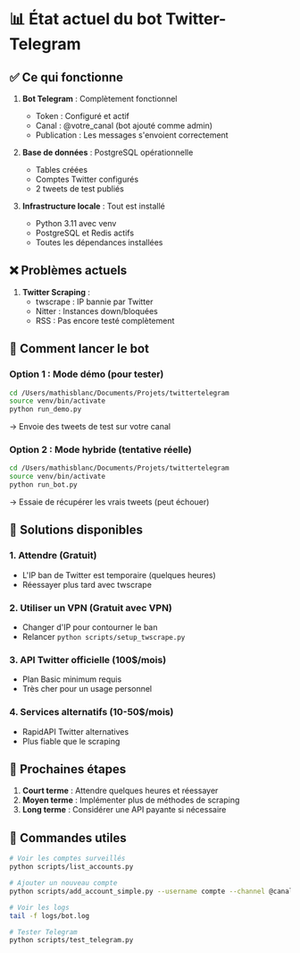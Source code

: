 # 📊 État actuel du bot Twitter-Telegram

## ✅ Ce qui fonctionne

1. **Bot Telegram** : Complètement fonctionnel
   - Token : Configuré et actif
   - Canal : @votre_canal (bot ajouté comme admin)
   - Publication : Les messages s'envoient correctement

2. **Base de données** : PostgreSQL opérationnelle
   - Tables créées
   - Comptes Twitter configurés
   - 2 tweets de test publiés

3. **Infrastructure locale** : Tout est installé
   - Python 3.11 avec venv
   - PostgreSQL et Redis actifs
   - Toutes les dépendances installées

## ❌ Problèmes actuels

1. **Twitter Scraping** :
   - twscrape : IP bannie par Twitter
   - Nitter : Instances down/bloquées
   - RSS : Pas encore testé complètement

## 🚀 Comment lancer le bot

### Option 1 : Mode démo (pour tester)
```bash
cd /Users/mathisblanc/Documents/Projets/twittertelegram
source venv/bin/activate
python run_demo.py
```
→ Envoie des tweets de test sur votre canal

### Option 2 : Mode hybride (tentative réelle)
```bash
cd /Users/mathisblanc/Documents/Projets/twittertelegram
source venv/bin/activate
python run_bot.py
```
→ Essaie de récupérer les vrais tweets (peut échouer)

## 🔧 Solutions disponibles

### 1. Attendre (Gratuit)
- L'IP ban de Twitter est temporaire (quelques heures)
- Réessayer plus tard avec twscrape

### 2. Utiliser un VPN (Gratuit avec VPN)
- Changer d'IP pour contourner le ban
- Relancer `python scripts/setup_twscrape.py`

### 3. API Twitter officielle (100$/mois)
- Plan Basic minimum requis
- Très cher pour un usage personnel

### 4. Services alternatifs (10-50$/mois)
- RapidAPI Twitter alternatives
- Plus fiable que le scraping

## 📝 Prochaines étapes

1. **Court terme** : Attendre quelques heures et réessayer
2. **Moyen terme** : Implémenter plus de méthodes de scraping
3. **Long terme** : Considérer une API payante si nécessaire

## 🎯 Commandes utiles

```bash
# Voir les comptes surveillés
python scripts/list_accounts.py

# Ajouter un nouveau compte
python scripts/add_account_simple.py --username compte --channel @canal

# Voir les logs
tail -f logs/bot.log

# Tester Telegram
python scripts/test_telegram.py
```